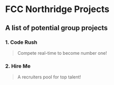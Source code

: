 # FCC Northridge Projects

## A list of potential group projects 
### 1. Code Rush
> Compete real-time to become number one!
### 2. Hire Me
> A recruiters pool for top talent!
